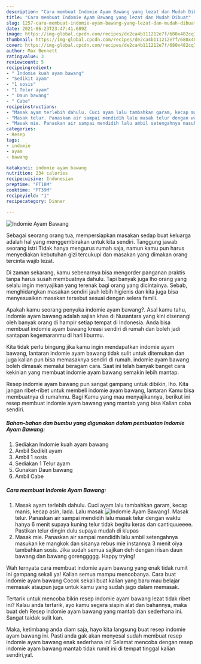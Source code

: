 ```yaml
---
description: "Cara membuat Indomie Ayam Bawang yang lezat dan Mudah Dibuat"
title: "Cara membuat Indomie Ayam Bawang yang lezat dan Mudah Dibuat"
slug: 1257-cara-membuat-indomie-ayam-bawang-yang-lezat-dan-mudah-dibuat
date: 2021-06-23T23:47:41.689Z
image: https://img-global.cpcdn.com/recipes/de2ca4b111212e7f/680x482cq70/indomie-ayam-bawang-foto-resep-utama.jpg
thumbnail: https://img-global.cpcdn.com/recipes/de2ca4b111212e7f/680x482cq70/indomie-ayam-bawang-foto-resep-utama.jpg
cover: https://img-global.cpcdn.com/recipes/de2ca4b111212e7f/680x482cq70/indomie-ayam-bawang-foto-resep-utama.jpg
author: Max Bennett
ratingvalue: 3
reviewcount: 5
recipeingredient:
- " Indomie kuah ayam bawang"
- "Sedikit ayam"
- "1 sosis"
- "1 Telur ayam"
- " Daun bawang"
- " Cabe"
recipeinstructions:
- "Masak ayam terlebih dahulu. Cuci ayam lalu tambahkan garam, kecap manis, kecap asin, lada. Lalu masak"
- "Masak telur. Panaskan air sampai mendidih lalu masak telur dengan waktu hanya 6 menit supaya kuning telur tidak begitu keras dan cantiquueeee. Pastikan telur dingin dulu supaya mudah di klupas"
- "Masak mie. Panaskan air sampai mendidih lalu ambil setengahnya masukan ke mangkok dan sisanya rebus mie instannya 3 menit oiya tambahkan sosis. Jika sudah semua sajikan deh dengan irisan daun bawang dan bawang gorenggggg. Happy trying!"
categories:
- Resep
tags:
- indomie
- ayam
- bawang

katakunci: indomie ayam bawang 
nutrition: 234 calories
recipecuisine: Indonesian
preptime: "PT18M"
cooktime: "PT39M"
recipeyield: "1"
recipecategory: Dinner

---
```



![Indomie Ayam Bawang](https://img-global.cpcdn.com/recipes/de2ca4b111212e7f/680x482cq70/indomie-ayam-bawang-foto-resep-utama.jpg)

Sebagai seorang orang tua, mempersiapkan masakan sedap buat keluarga adalah hal yang menggembirakan untuk kita sendiri. Tanggung jawab seorang istri Tidak hanya mengurus rumah saja, namun kamu pun harus menyediakan kebutuhan gizi tercukupi dan masakan yang dimakan orang tercinta wajib lezat.

Di zaman  sekarang, kamu sebenarnya bisa mengorder panganan praktis tanpa harus susah membuatnya dahulu. Tapi banyak juga lho orang yang selalu ingin menyajikan yang terenak bagi orang yang dicintainya. Sebab, menghidangkan masakan sendiri jauh lebih higienis dan kita juga bisa menyesuaikan masakan tersebut sesuai dengan selera famili. 



Apakah kamu seorang penyuka indomie ayam bawang?. Asal kamu tahu, indomie ayam bawang adalah sajian khas di Nusantara yang kini disenangi oleh banyak orang di hampir setiap tempat di Indonesia. Anda bisa membuat indomie ayam bawang kreasi sendiri di rumah dan boleh jadi santapan kegemaranmu di hari liburmu.

Kita tidak perlu bingung jika kamu ingin mendapatkan indomie ayam bawang, lantaran indomie ayam bawang tidak sulit untuk ditemukan dan juga kalian pun bisa memasaknya sendiri di rumah. indomie ayam bawang boleh dimasak memalui beragam cara. Saat ini telah banyak banget cara kekinian yang membuat indomie ayam bawang semakin lebih mantap.

Resep indomie ayam bawang pun sangat gampang untuk dibikin, lho. Kita jangan ribet-ribet untuk membeli indomie ayam bawang, lantaran Kamu bisa membuatnya di rumahmu. Bagi Kamu yang mau menyajikannya, berikut ini resep membuat indomie ayam bawang yang mantab yang bisa Kalian coba sendiri.

<!--inarticleads1-->

##### Bahan-bahan dan bumbu yang digunakan dalam pembuatan Indomie Ayam Bawang:

1. Sediakan  Indomie kuah ayam bawang
1. Ambil Sedikit ayam
1. Ambil 1 sosis
1. Sediakan 1 Telur ayam
1. Gunakan  Daun bawang
1. Ambil  Cabe




<!--inarticleads2-->

##### Cara membuat Indomie Ayam Bawang:

1. Masak ayam terlebih dahulu. Cuci ayam lalu tambahkan garam, kecap manis, kecap asin, lada. Lalu masak
<img src="https://img-global.cpcdn.com/steps/59462949c5493351/160x128cq70/indomie-ayam-bawang-langkah-memasak-1-foto.jpg" alt="Indomie Ayam Bawang">1. Masak telur. Panaskan air sampai mendidih lalu masak telur dengan waktu hanya 6 menit supaya kuning telur tidak begitu keras dan cantiquueeee. Pastikan telur dingin dulu supaya mudah di klupas
1. Masak mie. Panaskan air sampai mendidih lalu ambil setengahnya masukan ke mangkok dan sisanya rebus mie instannya 3 menit oiya tambahkan sosis. Jika sudah semua sajikan deh dengan irisan daun bawang dan bawang gorenggggg. Happy trying!




Wah ternyata cara membuat indomie ayam bawang yang enak tidak rumit ini gampang sekali ya! Kalian semua mampu mencobanya. Cara buat indomie ayam bawang Cocok sekali buat kalian yang baru mau belajar memasak ataupun juga untuk kamu yang sudah jago dalam memasak.

Tertarik untuk mencoba bikin resep indomie ayam bawang lezat tidak ribet ini? Kalau anda tertarik, ayo kamu segera siapin alat dan bahannya, maka buat deh Resep indomie ayam bawang yang mantab dan sederhana ini. Sangat taidak sulit kan. 

Maka, ketimbang anda diam saja, hayo kita langsung buat resep indomie ayam bawang ini. Pasti anda gak akan menyesal sudah membuat resep indomie ayam bawang enak sederhana ini! Selamat mencoba dengan resep indomie ayam bawang mantab tidak rumit ini di tempat tinggal kalian sendiri,ya!.

